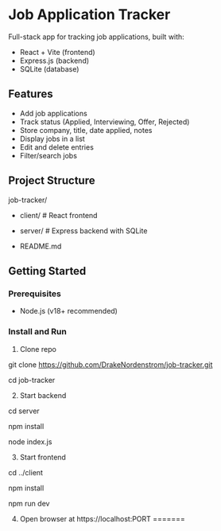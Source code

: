 # Job Application Tracker

Full-stack app for tracking job applications, built with:

-  React + Vite (frontend)
-  Express.js (backend)
-  SQLite (database)

## Features

- Add job applications  
- Track status (Applied, Interviewing, Offer, Rejected)  
- Store company, title, date applied, notes  
- Display jobs in a list 
- Edit and delete entries  
- Filter/search jobs

## Project Structure

job-tracker/

- client/ # React frontend

- server/ # Express backend with SQLite

- README.md


## Getting Started

### Prerequisites

- Node.js (v18+ recommended)

### Install and Run

1. Clone repo
   
git clone https://github.com/DrakeNordenstrom/job-tracker.git

cd job-tracker

2. Start backend

cd server

npm install

node index.js

3. Start frontend
   
cd ../client

npm install

npm run dev

4. Open browser at https://localhost:PORT
=======
